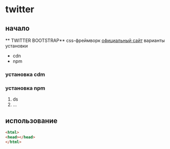 # twitter

## начало 
** TWITTER BOOTSTRAP** css-фреймворк [официальный сайт](https://getbootstrap/com)
варианты установки
* cdn
* npm
### установка cdm
### установка npm
1. ds
2. ...
## использование
```html
<html>
<head></head>
</html>
```


